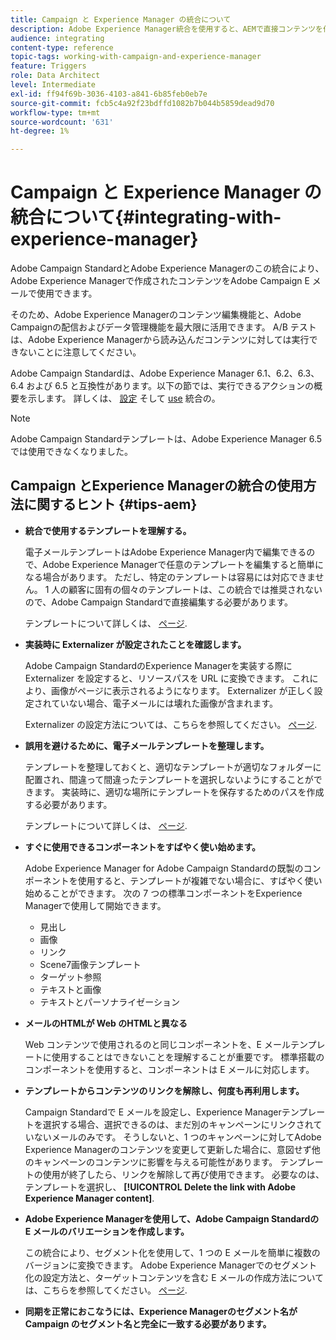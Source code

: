 ```yaml
---
title: Campaign と Experience Manager の統合について
description: Adobe Experience Manager統合を使用すると、AEMで直接コンテンツを作成し、後でAdobe Campaignで使用することができます。
audience: integrating
content-type: reference
topic-tags: working-with-campaign-and-experience-manager
feature: Triggers
role: Data Architect
level: Intermediate
exl-id: ff94f69b-3036-4103-a841-6b85feb0eb7e
source-git-commit: fcb5c4a92f23bdffd1082b7b044b5859dead9d70
workflow-type: tm+mt
source-wordcount: '631'
ht-degree: 1%

---
```


# Campaign と Experience Manager の統合について{#integrating-with-experience-manager}

Adobe Campaign StandardとAdobe Experience Managerのこの統合により、Adobe Experience Managerで作成されたコンテンツをAdobe Campaign E メールで使用できます。

そのため、Adobe Experience Managerのコンテンツ編集機能と、Adobe Campaignの配信およびデータ管理機能を最大限に活用できます。 A/B テストは、Adobe Experience Managerから読み込んだコンテンツに対しては実行できないことに注意してください。

Adobe Campaign Standardは、Adobe Experience Manager 6.1、6.2、6.3、6.4 および 6.5 と互換性があります。以下の節では、実行できるアクションの概要を示します。 詳しくは、 [設定](https://experienceleague.adobe.com/docs/experience-manager-65/administering/integration/campaignstandard.html) そして [use](https://experienceleague.adobe.com/docs/experience-manager-65/authoring/aem-adobe-campaign/campaign.html) 統合の。

>[!NOTE]
>
> Adobe Campaign Standardテンプレートは、Adobe Experience Manager 6.5 では使用できなくなりました。

## Campaign とExperience Managerの統合の使用方法に関するヒント {#tips-aem}

* **統合で使用するテンプレートを理解する。**

  電子メールテンプレートはAdobe Experience Manager内で編集できるので、Adobe Experience Managerで任意のテンプレートを編集すると簡単になる場合があります。 ただし、特定のテンプレートは容易には対応できません。 1 人の顧客に固有の個々のテンプレートは、この統合では推奨されないので、Adobe Campaign Standardで直接編集する必要があります。

  テンプレートについて詳しくは、 [ページ](https://experienceleague.adobe.com/docs/experience-manager-65/developing/platform/templates/templates.html).

* **実装時に Externalizer が設定されたことを確認します。**

  Adobe Campaign StandardのExperience Managerを実装する際に Externalizer を設定すると、リソースパスを URL に変換できます。 これにより、画像がページに表示されるようになります。 Externalizer が正しく設定されていない場合、電子メールには壊れた画像が含まれます。

  Externalizer の設定方法については、こちらを参照してください。 [ページ](https://experienceleague.adobe.com/docs/experience-manager-65/developing/platform/externalizer.html).

* **誤用を避けるために、電子メールテンプレートを整理します。**

  テンプレートを整理しておくと、適切なテンプレートが適切なフォルダーに配置され、間違って間違ったテンプレートを選択しないようにすることができます。 実装時に、適切な場所にテンプレートを保存するためのパスを作成する必要があります。

  テンプレートについて詳しくは、 [ページ](https://experienceleague.adobe.com/docs/experience-manager-65/developing/platform/templates/templates.html#template-availability).

* **すぐに使用できるコンポーネントをすばやく使い始めます。**

  Adobe Experience Manager for Adobe Campaign Standardの既製のコンポーネントを使用すると、テンプレートが複雑でない場合に、すばやく使い始めることができます。
次の 7 つの標準コンポーネントをExperience Managerで使用して開始できます。

   * 見出し
   * 画像
   * リンク
   * Scene7画像テンプレート
   * ターゲット参照
   * テキストと画像
   * テキストとパーソナライゼーション

* **メールのHTMLが Web のHTMLと異なる**

  Web コンテンツで使用されるのと同じコンポーネントを、E メールテンプレートに使用することはできないことを理解することが重要です。 標準搭載のコンポーネントを使用すると、コンポーネントは E メールに対応します。

* **テンプレートからコンテンツのリンクを解除し、何度も再利用します。**

  Campaign Standardで E メールを設定し、Experience Managerテンプレートを選択する場合、選択できるのは、まだ別のキャンペーンにリンクされていないメールのみです。 そうしないと、1 つのキャンペーンに対してAdobe Experience Managerのコンテンツを変更して更新した場合に、意図せず他のキャンペーンのコンテンツに影響を与える可能性があります。
テンプレートの使用が終了したら、リンクを解除して再び使用できます。 必要なのは、テンプレートを選択し、 **[!UICONTROL Delete the link with Adobe Experience Manager content]**.

* **Adobe Experience Managerを使用して、Adobe Campaign Standardの E メールのバリエーションを作成します。**

  この統合により、セグメント化を使用して、1 つの E メールを簡単に複数のバージョンに変換できます。
Adobe Experience Managerでのセグメント化の設定方法と、ターゲットコンテンツを含む E メールの作成方法については、こちらを参照してください。 [ページ](https://experienceleague.adobe.com/docs/experience-manager-65/authoring/aem-adobe-campaign/target-adobe-campaign.html#setting-up-segmentation-in-aem).

* **同期を正常におこなうには、Experience Managerのセグメント名が Campaign のセグメント名と完全に一致する必要があります。**
